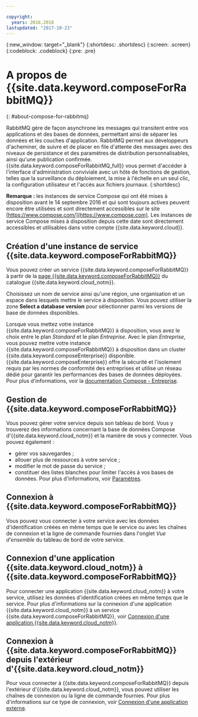 ```yaml
---

copyright:
  years: 2016,2018
lastupdated: "2017-10-23"
---
```


{:new_window: target="_blank"}
{:shortdesc: .shortdesc}
{:screen: .screen}
{:codeblock: .codeblock}
{:pre: .pre}

# A propos de {{site.data.keyword.composeForRabbitMQ}}
{: #about-compose-for-rabbitmq}

RabbitMQ gère de façon asynchrone les messages qui transitent entre vos applications et des bases de données, permettant ainsi de séparer les données et les couches d'application. RabbitMQ permet aux développeurs d'acheminer, de suivre et de placer en file d'attente des messages avec des niveaux de persistance et des paramètres de distribution personnalisables, ainsi qu'une publication confirmée. {{site.data.keyword.composeForRabbitMQ_full}} vous permet d'accéder à l'interface d'administration conviviale avec un hôte de fonctions de gestion, telles que la surveillance du déploiement, la mise à l'échelle en un seul clic, la configuration utilisateur et l'accès aux fichiers journaux.
{:shortdesc}

**Remarque :** les instances de service Compose qui ont été mises à disposition avant le 14 septembre 2016 et qui sont toujours actives peuvent encore être utilisées et sont directement accessibles sur le site [https://www.compose.com/](https://www.compose.com). Les instances de service Compose mises à disposition depuis cette date sont directement accessibles et utilisables dans votre compte {{site.data.keyword.cloud}}.

## Création d'une instance de service {{site.data.keyword.composeForRabbitMQ}}

Vous pouvez créer un service {{site.data.keyword.composeForRabbitMQ}} à partir de la [page {{site.data.keyword.composeForRabbitMQ}}](https://console.{DomainName}/catalog/services/compose-for-rabbitmq/) du catalogue {{site.data.keyword.cloud_notm}}.

Choisissez un nom de service ainsi qu'une région, une organisation et un espace dans lesquels mettre le service à disposition. Vous pouvez utiliser la zone **Select a database version** pour sélectionner parmi les versions de base de données disponibles.

Lorsque vous mettez votre instance {{site.data.keyword.composeForRabbitMQ}} à disposition, vous avez le choix entre le plan *Standard* et le plan *Entreprise*. Avec le plan *Entreprise*, vous pouvez mettre votre instance {{site.data.keyword.composeForRabbitMQ}} à disposition dans un cluster {{site.data.keyword.composeEnterprise}} disponible. {{site.data.keyword.composeEnterprise}} offre la sécurité et l'isolement requis par les normes de conformité des entreprises et utilise un réseau dédié pour garantir les performances des bases de données déployées. Pour plus d'informations, voir la [documentation Compose - Entreprise](../ComposeEnterprise/index.html).

## Gestion de {{site.data.keyword.composeForRabbitMQ}}

Vous pouvez gérer votre service depuis son tableau de bord. Vous y trouverez des informations concernant la base de données Compose d'{{site.data.keyword.cloud_notm}} et la manière de vous y connecter. Vous pouvez également :
- gérer vos sauvegardes ; 
- allouer plus de ressources à votre service ; 
- modifier le mot de passe du service ;
- constituer des listes blanches pour limiter l'accès à vos bases de données. 
Pour plus d'informations, voir [Paramètres](./dashboard-settings.html).

## Connexion à {{site.data.keyword.composeForRabbitMQ}}

Vous pouvez vous connecter à votre service avec les données d'identification créées en même temps que le service ou avec les chaînes de connexion et la ligne de commande fournies dans l'onglet *Vue d'ensemble* du tableau de bord de votre service.

## Connexion d'une application {{site.data.keyword.cloud_notm}} à {{site.data.keyword.composeForRabbitMQ}}

Pour connecter une application {{site.data.keyword.cloud_notm}} à votre service, utilisez les données d'identification créées en même temps que le service. Pour plus d'informations sur la connexion d'une application {{site.data.keyword.cloud_notm}} à un service {{site.data.keyword.composeForRabbitMQ}}, voir [Connexion d'une application {{site.data.keyword.cloud_notm}}](./connecting-bluemix-app.html).

## Connexion à {{site.data.keyword.composeForRabbitMQ}} depuis l'extérieur d'{{site.data.keyword.cloud_notm}}

Pour vous connecter à {{site.data.keyword.composeForRabbitMQ}} depuis l'extérieur d'{{site.data.keyword.cloud_notm}}, vous pouvez utiliser les chaînes de connexion ou la ligne de commande fournies. Pour plus d'informations sur ce type de connexion, voir [Connexion d'une application externe](./connecting-external.html).
